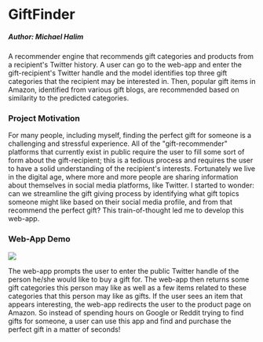 # GiftFinder
##### Author: Michael Halim

A recommender engine that recommends gift categories and products from a recipient's Twitter history. A user can go to the web-app and enter the gift-recipient's Twitter handle and the model identifies top three gift categories that the recipient may be interested in. Then, popular gift items in Amazon, identified from various gift blogs, are recommended based on similarity to the predicted categories.

### Project Motivation

For many people, including myself, finding the perfect gift for someone is a challenging and stressful experience. All of the "gift-recommender" platforms that currently exist in public require the user to fill some sort of form about the gift-recipient; this is a tedious process and requires the user to have a solid understanding of the recipient's interests.  Fortunately we live in the digital age, where more and more people are sharing information about themselves in social media platforms, like Twitter. I started to wonder: can we streamline the gift giving process by identifying what gift topics someone might like based on their social media profile, and from that recommend the perfect gift? This train-of-thought led me to develop this web-app.

### Web-App Demo

![](app-recording.gif)

The web-app prompts the user to enter the public Twitter handle of the person he/she would like to buy a gift for. The web-app then returns some gift categories this person may like as well as a few items related to these categories that this person may like as gifts. If the user sees an item that appears interesting, the web-app redirects the user to the product page on Amazon. So instead of spending hours on Google or Reddit trying to find gifts for someone, a user can use this app and find and purchase the perfect gift in a matter of seconds!

